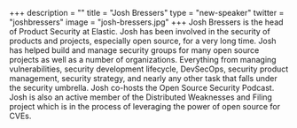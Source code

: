 +++
description = ""
title = "Josh Bressers"
type = "new-speaker"
twitter = "joshbressers"
image = "josh-bressers.jpg"
+++
Josh Bressers is the head of Product Security at Elastic. Josh has been involved in the security of products and projects, especially open source, for a very long time. Josh has helped build and manage security groups for many open source projects as well as a number of organizations. Everything from managing vulnerabilities, security development lifecycle, DevSecOps, security product management, security strategy, and nearly any other task that falls under the security umbrella. Josh co-hosts the Open Source Security Podcast. Josh is also an active member of the Distributed Weaknesses and Filing project which is in the process of leveraging the power of open source for CVEs.